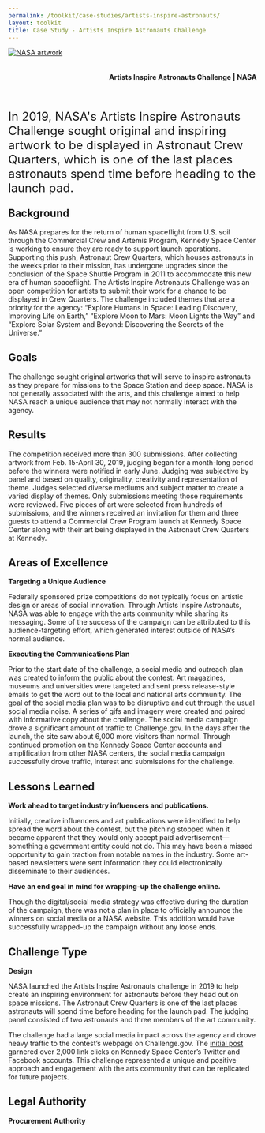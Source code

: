 ```yaml
---
permalink: /toolkit/case-studies/artists-inspire-astronauts/
layout: toolkit
title: Case Study - Artists Inspire Astronauts Challenge
---
```



<!--// OPEN .container //-->
<div class="grid-container padding-bottom-5">
<!--// OPEN #page-wrap //-->
<div id="page-wrap">
<div class="inner-page-wrap has-no-sidebar portfolio-type-standard row clearfix">
<!-- OPEN article -->
<article
class="portfolio-article col-sm-12 clearfix post-9475 portfolio type-portfolio status-publish has-post-thumbnail hentry portfolio-category-ideas portfolio-category-software portfolio-category-2-1 portfolio-category-4-3"
id="9475" itemscope="" itemtype="http://schema.org/CreativeWork">
<div class="portfolio-item-content">
<figure class="media-wrap col-sm-12">
</figure>
<section class="article-body-wrap col-sm-9">
<section class="portfolio-detail-description">
<div class="body-text clearfix" itemprop="description">


<!--Feature Image-->
<div style= "text-align: left;" id="attachment_9500" class="wp-caption">
    <a href="{{ site.baseurl }}/assets/images/toolkit/case-studies/Artists_Inspire_Astronauts.jpg">
    <img src="{{ site.baseurl }}/assets/images/toolkit/case-studies/Artists_Inspire_Astronauts.jpg" alt="NASA artwork">
    </a>
</div>
<div style="line-height: 2.75rem">
<h1 style="text-align:right;">Artists Inspire Astronauts Challenge | NASA</h1>
</div>
<p style="font-size: x-large; float: left;">In 2019, NASA's Artists Inspire Astronauts Challenge sought original and inspiring artwork to be displayed in Astronaut Crew Quarters, which is one of the last places astronauts spend time before heading to the launch pad.</p>
<br>
<h2>Background</h2>
<!--Body Content Start-->
<p>As NASA prepares for the return of human spaceflight from U.S. soil through the Commercial Crew and Artemis Program, Kennedy Space Center is working to ensure they are ready to support launch operations. Supporting this push, Astronaut Crew Quarters, which houses astronauts in the weeks prior to their mission, has undergone upgrades since the conclusion of the Space Shuttle Program in 2011 to accommodate this new era of human spaceflight.
The Artists Inspire Astronauts Challenge was an open competition for artists to submit their work for a chance to be displayed in Crew Quarters. The challenge included themes that are a priority for the agency: “Explore Humans in Space: Leading Discovery, Improving Life on Earth,” “Explore Moon to Mars: Moon Lights the Way” and “Explore Solar System and Beyond: Discovering the Secrets of the Universe.”</p>

<h2>Goals</h2>
<p>The challenge sought original artworks that will serve to inspire astronauts as they prepare for missions to the Space Station and deep space. NASA is not generally associated with the arts, and this challenge aimed to help NASA reach a unique audience that may not normally interact with the agency.</p>

<h2>Results</h2>
<p>The competition received more than 300 submissions. After collecting artwork from Feb. 15-April 30, 2019, judging began for a month-long period before the winners were notified in early June. Judging was subjective by panel and based on quality, originality, creativity and representation of theme. Judges selected diverse mediums and subject matter to create a varied display of themes. Only submissions meeting those requirements were reviewed. Five pieces of art were selected from hundreds of submissions, and the winners received an invitation for them and three guests to attend a Commercial Crew Program launch at Kennedy Space Center along with their art being displayed in the Astronaut Crew Quarters at Kennedy.</p>

<h2>Areas of Excellence</h2>
<p><strong>Targeting a Unique Audience</strong></p>
<p>Federally sponsored prize competitions do not typically focus on artistic design or areas of social innovation. Through Artists Inspire Astronauts, NASA was able to engage with the arts community while sharing its messaging. Some of the success of the campaign can be attributed to this audience-targeting effort, which generated interest outside of NASA’s normal audience.</p>

<p><strong>Executing the Communications Plan</strong></p>
<p>Prior to the start date of the challenge, a social media and outreach plan was created to inform the public about the contest. Art magazines, museums and universities were targeted and sent press release-style emails to get the word out to the local and national arts community. The goal of the social media plan was to be disruptive and cut through the usual social media noise. A series of gifs and imagery were created and paired with informative copy about the challenge. The social media campaign drove a significant amount of traffic to Challenge.gov. In the days after the launch, the site saw about 6,000 more visitors than normal. Through continued promotion on the Kennedy Space Center accounts and amplification from other NASA centers, the social media campaign successfully drove traffic, interest and submissions for the challenge.</p>

<h2>Lessons Learned</h2>
<p><strong>Work ahead to target industry influencers and publications.</strong></p>
<p>Initially, creative influencers and art publications were identified to help spread the word about the contest, but the pitching stopped when it became apparent that they would only accept paid advertisement—something a government entity could not do. This may have been a missed opportunity to gain traction from notable names in the industry. Some art-based newsletters were sent information they could electronically disseminate to their audiences.</p>

<p><strong>Have an end goal in mind for wrapping-up the challenge online.</strong></p>
<p>Though the digital/social media strategy was effective during the duration of the campaign, there was not a plan in place to officially announce the winners on social media or a NASA website. This addition would have successfully wrapped-up the campaign without any loose ends.</p>

<h2>Challenge Type</h2>
<p><strong>Design</strong></p>
<p>NASA launched the Artists Inspire Astronauts challenge in 2019 to help create an inspiring environment for astronauts before they head out on space missions. The Astronaut Crew Quarters is one of the last places astronauts will spend time before heading for the launch pad. The judging panel consisted of two astronauts and three members of the art community.</p>
<p>The challenge had a large social media impact across the agency and drove heavy traffic to the contest&rsquo;s webpage on Challenge.gov. The <a href="https://www.facebook.com/NASAKennedy/videos/553314988498074/">initial post</a> garnered over 2,000 link clicks on Kennedy Space Center&rsquo;s Twitter and Facebook accounts. This challenge represented a unique and positive approach and engagement with the arts community that can be replicated for future projects.</p>

<h2>Legal Authority</h2>
<p><strong>Procurement Authority</strong></p>

<!--
<h2>Challenge Website</h2>
<p><u><a href="https://www.challenge.gov/challenge/artists-inspire-astronauts/">https://www.challenge.gov/challenge/artists-inspire-astronauts/</a></u></p>
-->


<!-- CLOSE article -->
<!--// WordPress Hook //-->
<!--// CLOSE #page-wrap //-->
<!--// CLOSE #main-container //-->


<!--// CLOSE #container //-->
